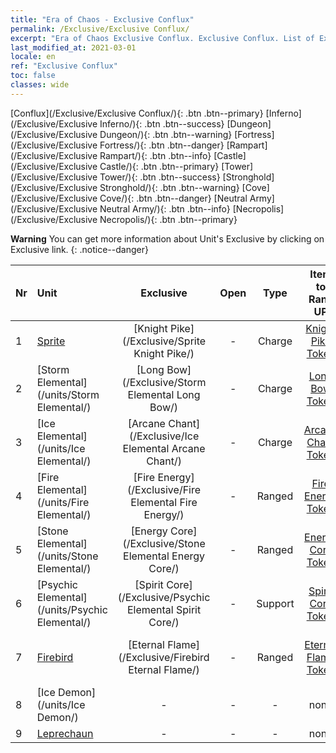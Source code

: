```yaml
---
title: "Era of Chaos - Exclusive Conflux"
permalink: /Exclusive/Exclusive Conflux/
excerpt: "Era of Chaos Exclusive Conflux. Exclusive Conflux. List of Exclusive Conflux in Era of Chaos"
last_modified_at: 2021-03-01
locale: en
ref: "Exclusive Conflux"
toc: false
classes: wide
---
```

 [Conflux](/Exclusive/Exclusive Conflux/){: .btn .btn--primary} [Inferno](/Exclusive/Exclusive Inferno/){: .btn .btn--success} [Dungeon](/Exclusive/Exclusive Dungeon/){: .btn .btn--warning} [Fortress](/Exclusive/Exclusive Fortress/){: .btn .btn--danger} [Rampart](/Exclusive/Exclusive Rampart/){: .btn .btn--info} [Castle](/Exclusive/Exclusive Castle/){: .btn .btn--primary} [Tower](/Exclusive/Exclusive Tower/){: .btn .btn--success} [Stronghold](/Exclusive/Exclusive Stronghold/){: .btn .btn--warning} [Cove](/Exclusive/Exclusive Cove/){: .btn .btn--danger} [Neutral Army](/Exclusive/Exclusive Neutral Army/){: .btn .btn--info} [Necropolis](/Exclusive/Exclusive Necropolis/){: .btn .btn--primary} 

**Warning** You can get more information about Unit's Exclusive by clicking on Exclusive link. 
{: .notice--danger}

  | Nr |         Unit        | Exclusive | Open  |    Type   |  Item to Rank UP      |  Skin   |
  |:---|:--------------------|:-------------:|:-----:|:---------:|:---------------------:|:-------:|
  | 1  | [Sprite](/units/Sprite/) | [Knight Pike](/Exclusive/Sprite Knight Pike/) | - | Charge | [Knight Pike Token](/Items/con_210/) | - |
  | 2  | [Storm Elemental](/units/Storm Elemental/) | [Long Bow](/Exclusive/Storm Elemental Long Bow/) | - | Charge | [Long Bow Token](/Items/con_134/) | - |
  | 3  | [Ice Elemental](/units/Ice Elemental/) | [Arcane Chant](/Exclusive/Ice Elemental Arcane Chant/) | - | Charge | [Arcane Chant Token](/Items/con_122/) | - |
  | 4  | [Fire Elemental](/units/Fire Elemental/) | [Fire Energy](/Exclusive/Fire Elemental Fire Energy/) | - | Ranged | [Fire Energy Token](/Items/con_1275/) | [Fire Energy Special Skin](/Items/con_1296/) |
  | 5  | [Stone Elemental](/units/Stone Elemental/) | [Energy Core](/Exclusive/Stone Elemental Energy Core/) | - | Ranged | [Energy Core Token](/Items/con_203/) | [Energy Core Special Skin](/Items/con_950/) |
  | 6  | [Psychic Elemental](/units/Psychic Elemental/) | [Spirit Core](/Exclusive/Psychic Elemental Spirit Core/) | - | Support | [Spirit Core Token](/Items/con_595/) | [Spirit Core Special Skin](/Items/con_639/) |
  | 7  | [Firebird](/units/Firebird/) | [Eternal Flame](/Exclusive/Firebird Eternal Flame/) | - | Ranged | [Eternal Flame Token](/Items/con_967/) | [Eternal Flame Special Skin](/Items/con_317/) |
  | 8  | [Ice Demon](/units/Ice Demon/) | - | - | - | none | none |
  | 9  | [Leprechaun](/units/Leprechaun/) | - | - | - | none | none |
